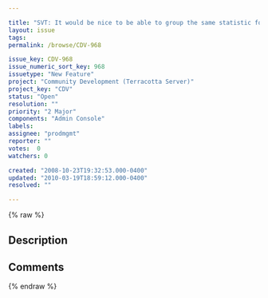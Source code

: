 ```yaml
---

title: "SVT: It would be nice to be able to group the same statistic for all nodes together instead of having all stats for each node grouped together"
layout: issue
tags: 
permalink: /browse/CDV-968

issue_key: CDV-968
issue_numeric_sort_key: 968
issuetype: "New Feature"
project: "Community Development (Terracotta Server)"
project_key: "CDV"
status: "Open"
resolution: ""
priority: "2 Major"
components: "Admin Console"
labels: 
assignee: "prodmgmt"
reporter: ""
votes:  0
watchers: 0

created: "2008-10-23T19:32:53.000-0400"
updated: "2010-03-19T18:59:12.000-0400"
resolved: ""

---
```




{% raw %}



## Description

<div markdown="1" class="description">



</div>

## Comments



{% endraw %}
